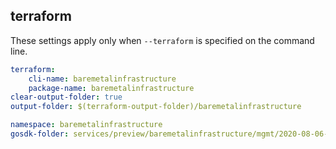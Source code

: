 
## terraform

These settings apply only when `--terraform` is specified on the command line.

``` yaml $(terraform)
terraform:
    cli-name: baremetalinfrastructure
    package-name: baremetalinfrastructure
clear-output-folder: true
output-folder: $(terraform-output-folder)/baremetalinfrastructure
```

```yaml $(tag) == 'package-2020-08-06-preview' && $(terraform)
namespace: baremetalinfrastructure
gosdk-folder: services/preview/baremetalinfrastructure/mgmt/2020-08-06-preview/baremetalinfrastructure
```
